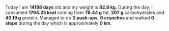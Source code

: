 

Today I am <strong>14188 days</strong> old and my weight is <strong>82.8 kg</strong>. During the day, I consumed <strong>1794.25 kcal</strong> coming from <strong>78.44 g</strong> fat, <strong>207 g</strong> carbohydrates and <strong>40.19 g</strong> protein. Managed to do <strong>0 push-ups</strong>, <strong>0 crunches</strong> and walked <strong>0 steps</strong> during the day which is approximately <strong>0 km</strong>.